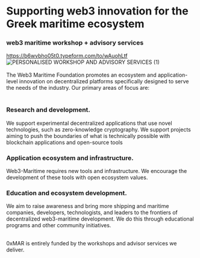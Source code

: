 # Supporting web3 innovation for the Greek maritime ecosystem
### web3 maritime workshop + advisory services
https://b6wvbho05t0.typeform.com/to/wAuohLtf
![PERSONALISED WORKSHOP AND ADVISORY SERVICES (1)](https://user-images.githubusercontent.com/80890815/174136331-1e526214-85a9-4c39-9637-528bc089107c.png)
<br><br>
The Web3 Maritime Foundation promotes an ecosystem and application-level innovation on decentralized platforms specifically designed to serve the needs of the industry. Our primary areas of focus are:<br><br>
### Research and development. <br> 
We support experimental decentralized applications that use novel technologies, such as zero-knowledge cryptography. We support projects aiming to push the boundaries of what is technically possible with blockchain applications and open-source tools

### Application ecosystem and infrastructure.<br> 
Web3-Maritime requires new tools and infrastructure. We encourage the development of these tools with open ecosystem values.
### Education and ecosystem development.<br>
We aim to raise awareness and bring more shipping and maritime companies, developers, technologists, and leaders to the frontiers of decentralized web3-maritime development. We do this through educational programs and other community initiatives.<br> <br> 

0xMAR is entirely funded by the workshops and advisor services we deliver. 




